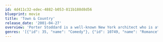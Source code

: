 ```yaml
---
id: 4d411c32-edec-4882-b053-811b188d8d56
blueprint: movie
title: 'Town & Country'
release_date: '2001-04-27'
overview: 'Porter Stoddard is a well-known New York architect who is at a crossroads... a nexus where twists and turns lead to myriad missteps some with his wife Ellie, others with longtime friends Mona and her husband Griffin. Deciding which direction to take often leads to unexpected encounters with hilarious consequences.'
genres: '[{"id": 35, "name": "Comedy"}, {"id": 10749, "name": "Romance"}]'
---
```

